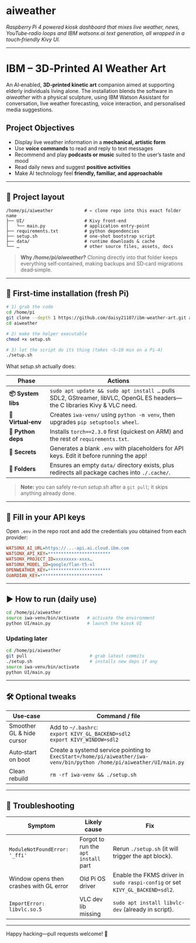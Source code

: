 # aiweather

*Raspberry Pi 4 powered kiosk dashboard that mixes live weather, news, YouTube‑radio loops and IBM watsonx.ai text generation, all wrapped in a touch‑friendly Kivy UI.*

---

# IBM – 3D‑Printed AI Weather Art

An AI‑enabled, **3D‑printed kinetic art** companion aimed at supporting elderly individuals living alone. The installation blends the software in *aiweather* with a physical sculpture, using IBM Watson Assistant for conversation, live weather forecasting, voice interaction, and personalised media suggestions.

## Project Objectives

* Display live weather information in a **mechanical, artistic form**
* Use **voice commands** to read and reply to text messages
* Recommend and play **podcasts or music** suited to the user’s taste and mood
* Read daily news and suggest **positive activities**
* Make AI technology feel **friendly, familiar, and approachable**

---

## 📂 Project layout

```text
/home/pi/aiweather            # ← clone repo into this exact folder name
├── UI/                       # Kivy front‑end
│   └── main.py               # application entry‑point
├── requirements.txt          # python dependencies
├── setup.sh                  # one‑shot bootstrap script
├── data/                     # runtime downloads & cache
└── …                         # other source files, assets, docs
```

> **Why */home/pi/aiweather*?**  Cloning directly into that folder keeps everything self‑contained, making backups and SD‑card migrations dead‑simple.

---

## 🚀 First‑time installation (fresh Pi)

```bash
# 1) grab the code
cd /home/pi
git clone --depth 1 https://github.com/daisy21107/ibm-weather-art.git aiweather
cd aiweather

# 2) make the helper executable
chmod +x setup.sh

# 3) let the script do its thing (takes ~5–10 min on a Pi‑4)
./setup.sh
```

What *setup.sh* actually does:

| Phase              | Actions                                                                                                                   |
| ------------------ | ------------------------------------------------------------------------------------------------------------------------- |
| **📦 System libs** | `sudo apt update && sudo apt install …` pulls SDL2, GStreamer, libVLC, OpenGL ES headers—the C libraries Kivy & VLC need. |
| **🐍 Virtual‑env** | Creates `iwa-venv/` using `python -m venv`, then upgrades `pip setuptools wheel`.                                         |
| **🔌 Python deps** | Installs `torch==2.3.0` first (quickest on ARM) and the rest of `requirements.txt`.                                   |
| **🔑 Secrets**     | Generates a blank `.env` with placeholders for API keys. Edit it before running the app!                                  |
| **📂 Folders**     | Ensures an empty `data/` directory exists, plus redirects all package caches into `./.cache/`.                            |

> **Note:** you can safely re‑run *setup.sh* after a `git pull`; it skips anything already done.

---

## 🔑 Fill in your API keys

Open `.env` in the repo root and add the credentials you obtained from each provider:

```ini
WATSONX_AI_URL=https://...-api.ai.cloud.ibm.com
WATSONX_API_KEY=************************
WATSONX_PROJECT_ID=xxxxxxxx-xxxx…
WATSONX_MODEL_ID=google/flan-t5-xl
OPENWEATHER_KEY=************************
GUARDIAN_KEY=************************
```
---

## ▶️ How to run (daily use)

```bash
cd /home/pi/aiweather
source iwa-venv/bin/activate   # activate the environment
python UI/main.py              # launch the kiosk UI
```

### Updating later

```bash
cd /home/pi/aiweather
git pull                        # grab latest commits
./setup.sh                      # installs new deps if any
source iwa-venv/bin/activate
python UI/main.py
```

---

## 🛠️ Optional tweaks

| Use‑case                  | Command / file                                                                                                             |
| ------------------------- | -------------------------------------------------------------------------------------------------------------------------- |
| Smoother GL & hide cursor | Add to `~/.bashrc`:<br>`export KIVY_GL_BACKEND=sdl2`<br>`export KIVY_WINDOW=sdl2`                                          |
| Auto‑start on boot        | Create a systemd service pointing to `ExecStart=/home/pi/aiweather/iwa-venv/bin/python /home/pi/aiweather/UI/main.py`      |
| Clean rebuild             | `rm -rf iwa-venv && ./setup.sh`                                                                                            |

---

## 🤕 Troubleshooting

| Symptom                                   | Likely cause                         | Fix                                                                          |
| ----------------------------------------- | ------------------------------------ | ---------------------------------------------------------------------------- |
| `ModuleNotFoundError: '_ffi'`             | Forgot to run the `apt install` part | Rerun `./setup.sh` (it will trigger the apt block).                          |
| Window opens then crashes with GL error   | Old Pi OS driver                     | Enable the FKMS driver in `sudo raspi-config` or set `KIVY_GL_BACKEND=sdl2`. |
| `ImportError: libvlc.so.5`                | VLC dev lib missing                  | `sudo apt install libvlc-dev` (already in script).                           |

---

Happy hacking—pull requests welcome! 🚀
